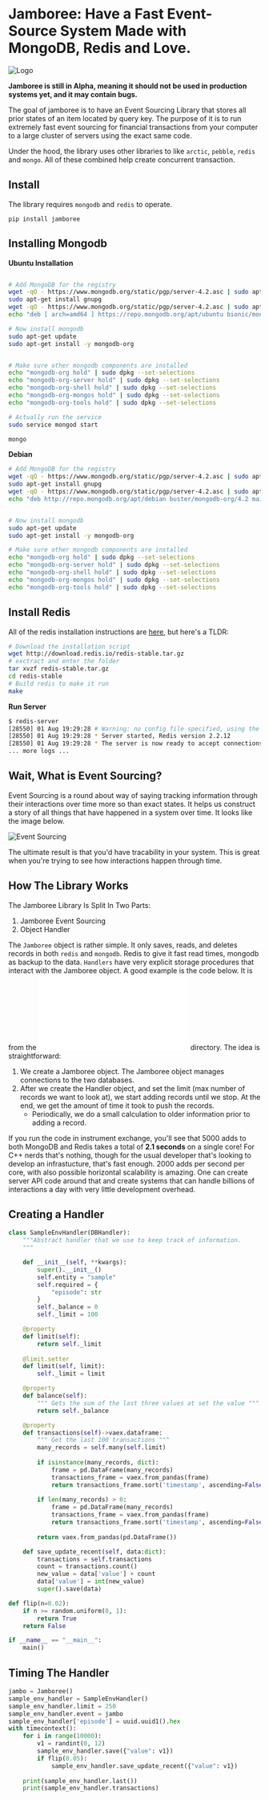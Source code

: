 # Jamboree: Have a Fast Event-Source System Made with MongoDB, Redis and Love.

![Logo](docs/imgs/jamboree_long.png)

**Jamboree is still in Alpha, meaning it should not be used in production systems yet, and it may contain bugs.**


The goal of jamboree is to have an Event Sourcing Library that stores all prior states of an item located by query key. The purpose of it is to run extremely fast event sourcing for financial transactions from your computer to a large cluster of servers using the exact same code.

Under the hood, the library uses other libraries to like `arctic`, `pebble`, `redis` and `mongo`. All of these combined help create concurrent transaction.

## Install

The library requires `mongodb` and `redis` to operate.

```
pip install jamboree
```


## Installing Mongodb

**Ubuntu Installation**

```bash

# Add MongoDB for the registry
wget -qO - https://www.mongodb.org/static/pgp/server-4.2.asc | sudo apt-key add -
sudo apt-get install gnupg
wget -qO - https://www.mongodb.org/static/pgp/server-4.2.asc | sudo apt-key add -
echo "deb [ arch=amd64 ] https://repo.mongodb.org/apt/ubuntu bionic/mongodb-org/4.2 multiverse" | sudo tee /etc/apt/sources.list.d/mongodb-org-4.2.list

# Now install mongodb
sudo apt-get update
sudo apt-get install -y mongodb-org


# Make sure other mongodb components are installed
echo "mongodb-org hold" | sudo dpkg --set-selections
echo "mongodb-org-server hold" | sudo dpkg --set-selections
echo "mongodb-org-shell hold" | sudo dpkg --set-selections
echo "mongodb-org-mongos hold" | sudo dpkg --set-selections
echo "mongodb-org-tools hold" | sudo dpkg --set-selections

# Actually run the service
sudo service mongod start
```



```bash
mongo
```


**Debian**

```bash
# Add MongoDB for the registry
wget -qO - https://www.mongodb.org/static/pgp/server-4.2.asc | sudo apt-key add -
sudo apt-get install gnupg
wget -qO - https://www.mongodb.org/static/pgp/server-4.2.asc | sudo apt-key add -
echo "deb http://repo.mongodb.org/apt/debian buster/mongodb-org/4.2 main" | sudo tee /etc/apt/sources.list.d/mongodb-org-4.2.list


# Now install mongodb
sudo apt-get update
sudo apt-get install -y mongodb-org

# Make sure other mongodb components are installed
echo "mongodb-org hold" | sudo dpkg --set-selections
echo "mongodb-org-server hold" | sudo dpkg --set-selections
echo "mongodb-org-shell hold" | sudo dpkg --set-selections
echo "mongodb-org-mongos hold" | sudo dpkg --set-selections
echo "mongodb-org-tools hold" | sudo dpkg --set-selections
```


## Install Redis

All of the redis installation instructions are [here](https://redis.io/topics/quickstart), but here's a TLDR:


```bash
# Download the installation script
wget http://download.redis.io/redis-stable.tar.gz
# exctract and enter the folder
tar xvzf redis-stable.tar.gz
cd redis-stable
# Build redis to make it run
make
```

**Run Server**

```bash
$ redis-server
[28550] 01 Aug 19:29:28 # Warning: no config file specified, using the default config. In order to specify a config file use 'redis-server /path/to/redis.conf'
[28550] 01 Aug 19:29:28 * Server started, Redis version 2.2.12
[28550] 01 Aug 19:29:28 * The server is now ready to accept connections on port 6379
... more logs ...

```





## Wait, What is Event Sourcing?

Event Sourcing is a round about way of saying tracking information through their interactions over time more so than exact states. It helps us construct a story of all things that have happened in a system over time. It looks like the image below.

![Event Sourcing](docs/imgs/event-sourcing_long.png)


The ultimate result is that you'd have tracability in your system. This is great when you're trying to see how interactions happen through time.




## How The Library Works

The Jamboree Library Is Split In Two Parts:

1. Jamboree Event Sourcing
2. Object Handler

The `Jamboree` object is rather simple. It only saves, reads, and deletes records in both `redis` and `mongodb`. Redis to give it fast read times, mongodb as backup to the data. `Handlers` have very explicit storage procedures that interact with the Jamboree object. A good example is the code below. It is from the ![examples/instrument_exchange.py](./examples/sample_env.py) directory. The idea is straightforward:

1. We create a Jamboree object. The Jamboree object manages connections to the two databases. 
2. After we create the Handler object, and set the limit (max number of records we want to look at), we start adding records until we stop. At the end, we get the amount of time it took to push the records.
    * Periodically, we do a small calculation to older information prior to adding a record.


If you run the code in instrument exchange, you'll see that 5000 adds to both MongoDB and Redis takes a total of **2.1 seconds** on a single core! For C++ nerds that's nothing, though for the usual developer that's looking to develop an infrastucture, that's fast enough. 2000 adds per second per core, with also possible horizontal scalability is amazing. One can create server API code around that and create systems that can handle billions of interactions a day with very little development overhead. 


## Creating a Handler

```py
class SampleEnvHandler(DBHandler):
    """Abstract handler that we use to keep track of information.
    """

    def __init__(self, **kwargs):
        super().__init__()
        self.entity = "sample"
        self.required = {
            "episode": str
        }
        self._balance = 0
        self._limit = 100

    @property
    def limit(self):
        return self._limit
    
    @limit.setter
    def limit(self, limit):
        self._limit = limit 

    @property
    def balance(self):
        """ Gets the sum of the last three values at set the value """
        return self._balance

    @property
    def transactions(self)->vaex.dataframe:
        """ Get the last 100 transactions """
        many_records = self.many(self.limit)
        
        if isinstance(many_records, dict):
            frame = pd.DataFrame(many_records)
            transactions_frame = vaex.from_pandas(frame)
            return transactions_frame.sort('timestamp', ascending=False)
        
        if len(many_records) > 0:
            frame = pd.DataFrame(many_records)
            transactions_frame = vaex.from_pandas(frame)
            return transactions_frame.sort('timestamp', ascending=False)
        
        return vaex.from_pandas(pd.DataFrame())

    def save_update_recent(self, data:dict):
        transactions = self.transactions
        count = transactions.count()
        new_value = data['value'] + count
        data['value'] = int(new_value)
        super().save(data)

def flip(n=0.02):
    if n >= random.uniform(0, 1):
        return True
    return False

if __name__ == "__main__":
    main()
```


## Timing The Handler

```py
jambo = Jamboree()
sample_env_handler = SampleEnvHandler()
sample_env_handler.limit = 250
sample_env_handler.event = jambo
sample_env_handler['episode'] = uuid.uuid1().hex
with timecontext():
    for i in range(10000):
        v1 = randint(0, 12)      
        sample_env_handler.save({"value": v1})
        if flip(0.05):
            sample_env_handler.save_update_recent({"value": v1})
    
    print(sample_env_handler.last())
    print(sample_env_handler.transactions)
```

